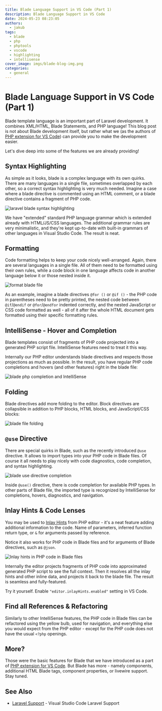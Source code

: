 ```yaml
---
title: Blade Language Support in VS Code (Part 1)
description: Blade Language Support in VS Code
date: 2024-05-23 08:23:05
authors:
  - jakub
tags:
  - blade
  - php
  - phptools
  - vscode
  - highlighting
  - intellisense
cover_image: imgs/blade-blog-img.png
categories:
  - general
---
```


# Blade Language Support in VS Code (Part 1)

Blade template language is an important part of Laravel development. It combines  XML/HTML, Blade Statements, and PHP language! This blog post is not about Blade development itself, but rather what we (as the authors of [PHP extension for VS Code](https://marketplace.visualstudio.com/items?itemName=DEVSENSE.phptools-vscode)) can provide you to make the development easier.

<!-- more -->

Let's dive deep into some of the features we are already providing!

## Syntax Highlighting

As simple as it looks, blade is a complex language with its own quirks. There are many languages in a single file, sometimes overlapped by each other, so a correct syntax highlighting is very much needed. Imagine a case where a blade directive is commented using an HTML comment, or a blade directive contains a fragment of PHP code.

![laravel blade syntax highlighting](imgs/vsc-blade-highlighting.png)

We have "extended" standard PHP language grammar which is extended already with HTML/JS/CSS languages. The additional grammar rules are very minimalistic, and they're kept up-to-date with built-in grammars of other languages in Visual Studio Code. The result is neat.

## Formatting

Code formatting helps to keep your code nicely well-arranged. Again, there are several languages in a single file. All of them need to be formatted using their own rules, while a code block in one language affects code in another language below it or those nested inside it.

![format blade file](imgs/vs-format-blade.gif)

As an example, imagine a blade directives `@for ()` or `@if ()` - the PHP code in parentheses need to be pretty printed, the nested code between `@if`/`@endif` or `@for`/`@endfor` indented correctly, and the nested JavaScript or CSS code formatted as well - all of it after the whole HTML document gets formatted using their specific formatting rules.

## IntelliSense - Hover and Completion

Blade templates consist of fragments of PHP code projected into a generated PHP script file. IntelliSense features need to treat it this way.

Internally our PHP editor understands blade directives and respects those projections as much as possible. In the result, you have regular PHP code completions and hovers (and other features) right in the blade file:

![blade php completion and IntelliSense](imgs/vs-blade-intellisense.gif)

## Folding

Blade directives add more folding to the editor. Block directives are collapsible in addition to PHP blocks, HTML blocks, and JavaScript/CSS blocks:

![blade file folding](imgs/vsc-blade-folding.gif)

## `@use` Directive

There are special quirks in Blade, such as the recently introduced `@use` directive. It allows to import types into your PHP code in Blade files. Of course it all needs to play nicely with code diagnostics, code completion, and syntax highlighting.

![blade use directive completion](imgs/vsc-blade-use.gif)

Inside `@use()` directive, there is code completion for available PHP types. In other parts of Blade file, the imported type is recognized by IntelliSense for completions, hovers, diagnostics, and navigation.

## Inlay Hints &amp; Code Lenses

You may be used to [Inlay Hints](https://docs.devsense.com/vscode/editor/inlay-hints) from PHP editor - it's a neat feature adding additional information to the code. Name of parameters, inferred function return type, or  `&` for arguments passed by reference.

Notice it also works for PHP code in Blade files and for arguments of Blade directives, such as `@json`.

![Inlay hints in PHP code in Blade files](imgs/vsc-blade-php-inlay-hints.png)

Internally the editor projects fragments of PHP code into approximated generated PHP script to see the full context. Then it resolves all the inlay hints and other inline data, and projects it back to the blade file. The result is seamless and fully-featured.

Try it yourself. Enable `"editor.inlayHints.enabled"` setting in VS Code.

## Find all References &amp; Refactoring

Similarly to other IntelliSense features, the PHP code in Blade files can be refactored using the yellow bulb, used for navigation, and everything else you would expect from the PHP editor - except for the PHP code does not have the usual `<?php` openings.

## More?

Those were the basic features for Blade that we have introduced as a part of [PHP extension for VS Code](https://marketplace.visualstudio.com/items?itemName=DEVSENSE.phptools-vscode). But Blade has more - namely components, additional HTML Blade tags, component properties, or livewire support. Stay tuned.

## See Also

- [Laravel Support](https://docs.devsense.com/vscode/frameworks/laravel/) - Visual Studio Code Laravel Support
